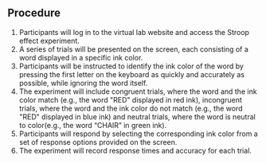 ## Procedure
1) Participants will log in to the virtual lab website and access the Stroop effect experiment.
2) A series of trials will be presented on the screen, each consisting of a word displayed in a specific ink color.
3) Participants will be instructed to identify the ink color of the word by pressing the first letter on the keyboard as quickly and accurately as possible, while ignoring the word itself.
4) The experiment will include congruent trials, where the word and the ink color match (e.g., the word "RED" displayed in red ink),  incongruent trials, where the word and the ink color do not match (e.g., the word "RED" displayed in blue ink) and neutral trials, where the word is neutral to color(e.g., the word “CHAIR” in green ink).
5) Participants will respond by selecting the corresponding ink color from a set of response options provided on the screen.
6) The experiment will record response times and accuracy for each trial.
